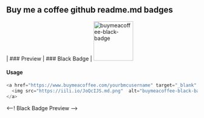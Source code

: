 ## Buy me a coffee github readme.md badges

| ### Preview | ### Black Badge | <img src="https://iili.io/JoQcIJS.md.png" alt="buymeacoffee-black-badge" style="width: 104px;">

#### Usage
```php
<a href="https://www.buymeacoffee.com/yourbmcusername" target="_blank" title="buy a coffee">
  <img src="https://iili.io/JoQcIJS.md.png"  alt="buymeacoffee-black-badge" style="width: 104px;">
</a>
```
<--! Black Badge Preview  -->
